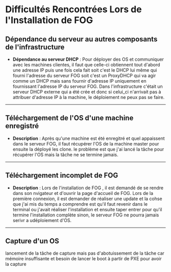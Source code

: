 # Difficultés Rencontrées Lors de l'Installation de FOG

## Dépendance du serveur au autres composants de l'infrastructure
- **Dépendance au serveur DHCP** : Pour déployer des OS et communiquer avec les machines clientes, il faut que celle-ci obtiennent tout d'abord une adresse IP puis une fois cela fait soit c'est le DHCP lui même qui fourni l'adresse du serveur FOG soit c'est un ProxyDHCP qui va agir comme un DHCP mais sans fournir d'adresse IP uniquement en fournissant l'adresse IP du serveur FOG. Dans l'infrastructure c'était un serveur DHCP externe qui a été crée et donc si celui_ci n'arrivait pas à attribuer d'adresse IP à la machine, le déploiement ne peux pas se faire.

---

## Téléchargement de l'OS d'une machine enregistré
- **Description** : Après qu'une machine est été enregitré et quel appaissent dans le serveur FOG, il faut récupérer l'OS de la machine master pour ensuite la déployé les clone. le problème est que j'ai lancé la tâche pour récupérer l'OS mais la tâche ne se termine jamais.

---

## Téléchargement incomplet de FOG
- **Description** : Lors de l'installation de FOG , il est demandé de se rendre dans son nvigateur et d'ouvrir la page d'accueil de FOG. Lors de la première connexion, il est demander de réaliser une update et la cohse que j'ai mis du temps a comprendre est qu'il faut revenir dans le terminal ou j'avait réaliser l'installation et ensuite taper entrer pour qu'il termine l'installation complète sinon, le serveur FOG ne pourra jamais serivr a udéploiement d'OS.

---

## Capture d'un OS

lancement de la tâche de capture mais pas d'abotuissement de la tâche car mémoire insuffisante et besoin de lancer le boot à partir de PXE pour avoir la capture